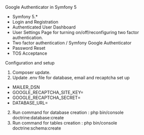 Google Authenticator in Symfony 5

  - Symfony 5.*
  -	Login and Registration 
  -	 Authenticated User Dashboard
  -	 User Settings Page for turning on/off/reconfiguring two factor authentication.
  -	 Two factor authentication / Symfony Google Authenticator
  -	 Password Reset 
  -	 TOS Acceptance

Configuration and setup

  1)	Composer update.
  2)	Update .env file for database, email and recaptcha set up 
  -	MAILER_DSN
  -	GOOGLE_RECAPTCHA_SITE_KEY=
  -	GOOGLE_RECAPTCHA_SECRET= 
  -	DATABASE_URL=
  2)	Run command for database creation : php bin/console doctrine:database:create
  3)	Run command for tables creation : php bin/console doctrine:schema:create

